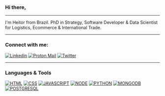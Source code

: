 ### Hi there, 

---
I'm Heitor from Brazil. PhD in Strategy, Software Developer & Data Scientist for Logistics, Ecommerce & International Trade.


---

### Connect with me:
[![Linkedin](https://img.shields.io/badge/LinkedIn-0077B5?style=for-the-badge&logo=linkedin&logoColor=white)](linkedin.com/in/heitor-bonatto)
[![Proton Mail](https://img.shields.io/badge/ProtonMail-8B89CC?style=for-the-badge&logo=protonmail&logoColor=white)](https://protonmail.com/)
[![Twitter](https://img.shields.io/badge/Twitter-1DA1F2?style=for-the-badge&logo=twitter&logoColor=white)](https://twitter.com/)

---
### Languages & Tools
[![HTML](https://img.shields.io/badge/HTML5-E34F26?style=for-the-badge&logo=html5&logoColor=white)]()
[![CSS](https://img.shields.io/badge/CSS3-1572B6?style=for-the-badge&logo=css3&logoColor=white)]()
[![JAVASCRIPT](https://img.shields.io/badge/JavaScript-323330?style=for-the-badge&logo=javascript&logoColor=F7DF1E)]()
[![NODE](https://img.shields.io/badge/Node.js-43853D?style=for-the-badge&logo=node.js&logoColor=white)]()
[![PYTHON](https://img.shields.io/badge/Python-14354C?style=for-the-badge&logo=python&logoColor=white)]()
[![MONGODB](https://img.shields.io/badge/MongoDB-4EA94B?style=for-the-badge&logo=mongodb&logoColor=white)]()
[![POSTGRESQL](https://img.shields.io/badge/PostgreSQL-316192?style=for-the-badge&logo=postgresql&logoColor=white)]()

